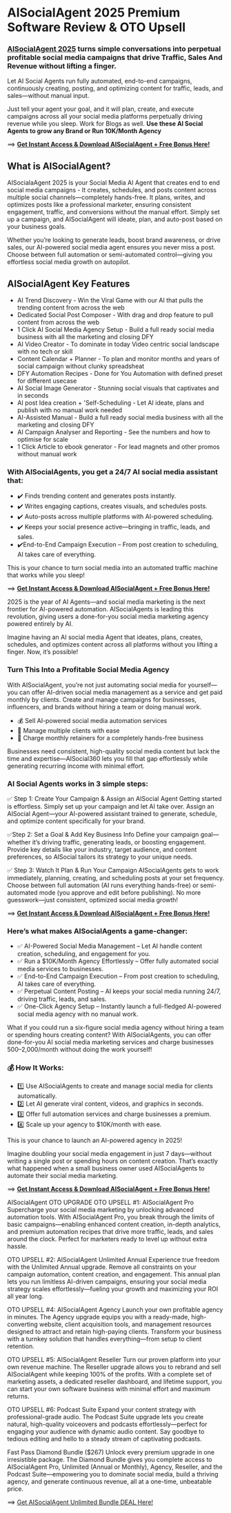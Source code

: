 # AISocialAgent 2025 Premium Software Review & OTO Upsell 

### [AISocialAgent 2025](https://jvupsell.com/2025/02/aisocialagent-2025-premium-software/) turns simple conversations into perpetual profitable social media campaigns that drive Traffic, Sales And Revenue without lifting a finger.
Let AI Social Agents run fully automated, end-to-end campaigns, continuously creating, posting, and optimizing content for traffic, leads, and sales—without manual input.

Just tell your agent your goal, and it will plan, create, and execute campaigns across all your social media platforms perpetually driving revenue while you sleep. Work for Blogs as well.
**Use these AI Social Agents to grow any Brand or Run 10K/Month Agency**

==> [**Get Instant Access & Download AISocialAgent + Free Bonus Here!**](https://jvz9.com/c/25336/415502/)

## What is AISocialAgent?
AISocialaAgent 2025 is your Social Media AI Agent that creates end to end social media campaigns  - It creates, schedules, and posts content across multiple social channels—completely hands-free. It plans, writes, and optimizes posts like a professional marketer, ensuring consistent engagement, traffic, and conversions without the manual effort.
Simply set up a campaign, and AISocialAgent will ideate, plan, and auto-post based on your business goals. 

Whether you’re looking to generate leads, boost brand awareness, or drive sales, our AI-powered social media agent ensures you never miss a post.
Choose between full automation or semi-automated control—giving you effortless social media growth on autopilot.

## AISocialAgent Key Features
+ AI Trend Discovery - Win the Viral Game with our AI that pulls the trending content from across the web
+ Dedicated Social Post Composer - With drag and drop feature to pull content from across the web
+ 1 Click AI Social Media Agency Setup - Build a full ready social media business with all the marketing and closing DFY
+ AI Video Creator - To dominate in today Video centric social landscape with no tech or skill
+ Content Calendar + Planner - To plan and monitor months and years of social campaign without clunky spreadsheat
+ DFY Automation Recipes - Done for You Automation with defined preset for different usecase
+ AI Social Image Generator - Stunning social visuals that captivates and in seconds
+ AI post Idea creation + 'Self-Scheduling - Let AI ideate, plans and publish with no manual work needed
+ AI-Assisted Manual - Build a full ready social media business with all the marketing and closing DFY
+ AI Campaign Analyser and Reporting - See the numbers and how to optimise for scale
+ 1 Click Article to ebook generator - For lead magnets and other promos without manual work

### With AISocialAgents, you get a 24/7 AI social media assistant that:
+ ✔️ Finds trending content and generates posts instantly.
+ ✔️ Writes engaging captions, creates visuals, and schedules posts.
+ ✔️ Auto-posts across multiple platforms with AI-powered scheduling.
+ ✔️ Keeps your social presence active—bringing in traffic, leads, and sales.
+ ✔️End-to-End Campaign Execution – From post creation to scheduling, AI takes care of everything.

This is your chance to turn social media into an automated traffic machine that works while you sleep! 

==> [**Get Instant Access & Download AISocialAgent + Free Bonus Here!**](https://jvz9.com/c/25336/415502/)


2025 is the year of AI Agents—and social media marketing is the next frontier for AI-powered automation. AISocialAgents is leading this revolution, giving users a done-for-you social media marketing agency powered entirely by AI.

Imagine having an AI social media Agent that ideates, plans, creates, schedules, and optimizes content across all platforms without you lifting a finger. Now, it’s possible!


### Turn This Into a Profitable Social Media Agency

With AISocialAgent, you’re not just automating social media for yourself—you can offer AI-driven social media management as a service and get paid monthly by clients. Create and manage campaigns for businesses, influencers, and brands without hiring a team or doing manual work.
- 💰 Sell AI-powered social media automation services
- 📅 Manage multiple clients with ease
- 🚀 Charge monthly retainers for a completely hands-free business
  
Businesses need consistent, high-quality social media content but lack the time and expertise—AISocial360 lets you fill that gap effortlessly while generating recurring income with minimal effort.

### AI Social Agents works in 3 simple steps:

✅ Step 1: Create Your Campaign & Assign an AISocial Agent 
Getting started is effortless. Simply set up your campaign and let AI take over. Assign an AISocial Agent—your AI-powered assistant trained to generate, schedule, and optimize content specifically for your brand.

✅Step 2: Set a Goal & Add Key Business Info
Define your campaign goal—whether it’s driving traffic, generating leads, or boosting engagement. Provide key details like your industry, target audience, and content preferences, so AISocial tailors its strategy to your unique needs.

✅ Step 3: Watch It Plan & Run Your Campaign
AISocialAgents gets to work immediately, planning, creating, and scheduling posts at your set frequency. Choose between full automation (AI runs everything hands-free) or semi-automated mode (you approve and edit before publishing). No more guesswork—just consistent, optimized social media growth!


==> [**Get Instant Access & Download AISocialAgent + Free Bonus Here!**](https://jvz9.com/c/25336/415502/)


### Here’s what makes AISocialAgents a game-changer:

- ✅ AI-Powered Social Media Management – Let AI handle content creation, scheduling, and engagement for you.
- ✅ Run a $10K/Month Agency Effortlessly – Offer fully automated social media services to businesses.
- ✅ End-to-End Campaign Execution – From post creation to scheduling, AI takes care of everything.
- ✅ Perpetual Content Posting – AI keeps your social media running 24/7, driving traffic, leads, and sales.
- ✅ One-Click Agency Setup – Instantly launch a full-fledged AI-powered social media agency with no manual work.

What if you could run a six-figure social media agency without hiring a team or spending hours creating content?
With AISocialAgents, you can offer done-for-you AI social media marketing services and charge businesses $500–$2,000/month without doing the work yourself!

### 💰 How It Works:
+ 1️⃣ Use AISocialAgents to create and manage social media for clients automatically.
+ 2️⃣ Let AI generate viral content, videos, and graphics in seconds.
+ 3️⃣ Offer full automation services and charge businesses a premium.
+ 4️⃣ Scale up your agency to $10K/month with ease.

This is your chance to launch an AI-powered agency in 2025!

Imagine doubling your social media engagement in just 7 days—without writing a single post or spending hours on content creation.
That’s exactly what happened when a small business owner used AISocialAgents to automate their social media marketing.

==> [**Get Instant Access & Download AISocialAgent + Free Bonus Here!**](https://jvz9.com/c/25336/415502/)


AISocialAgent OTO UPGRADE
OTO UPSELL #1: AISocialAgent Pro
Supercharge your social media marketing by unlocking advanced automation tools. With AISocialAgent Pro, you break through the limits of basic campaigns—enabling enhanced content creation, in-depth analytics, and premium automation recipes that drive more traffic, leads, and sales around the clock. Perfect for marketers ready to level up without extra hassle.

OTO UPSELL #2: AISocialAgent Unlimited Annual
Experience true freedom with the Unlimited Annual upgrade. Remove all constraints on your campaign automation, content creation, and engagement. This annual plan lets you run limitless AI-driven campaigns, ensuring your social media strategy scales effortlessly—fueling your growth and maximizing your ROI all year long.

OTO UPSELL #4: AISocialAgent Agency
Launch your own profitable agency in minutes. The Agency upgrade equips you with a ready-made, high-converting website, client acquisition tools, and management resources designed to attract and retain high-paying clients. Transform your business with a turnkey solution that handles everything—from setup to client retention.

OTO UPSELL #5: AISocialAgent Reseller
Turn our proven platform into your own revenue machine. The Reseller upgrade allows you to rebrand and sell AISocialAgent while keeping 100% of the profits. With a complete set of marketing assets, a dedicated reseller dashboard, and lifetime support, you can start your own software business with minimal effort and maximum returns.

OTO UPSELL #6: Podcast Suite
Expand your content strategy with professional-grade audio. The Podcast Suite upgrade lets you create natural, high-quality voiceovers and podcasts effortlessly—perfect for engaging your audience with dynamic audio content. Say goodbye to tedious editing and hello to a steady stream of captivating podcasts.

Fast Pass Diamond Bundle ($267)
Unlock every premium upgrade in one irresistible package. The Diamond Bundle gives you complete access to AISocialAgent Pro, Unlimited (Annual or Monthly), Agency, Reseller, and the Podcast Suite—empowering you to dominate social media, build a thriving agency, and generate continuous revenue, all at a one-time, unbeatable price.

==> [Get AISocialAgent Unlimited Bundle DEAL Here!](https://jvz9.com/c/25336/415502/)
